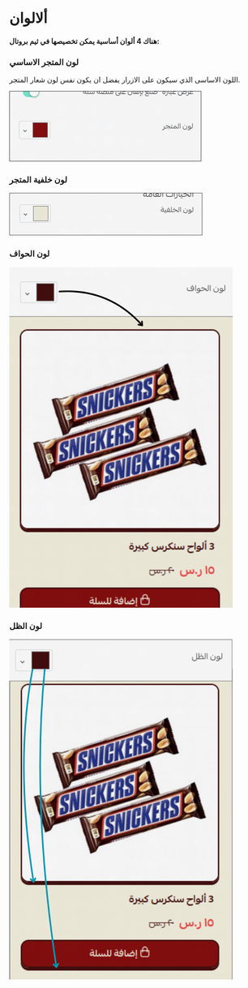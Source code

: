 
# ألالوان

#### هناك 4 ألوان أساسية يمكن تخصيصها في ثيم بروتال:

### **لون المتجر الاساسي**

اللون الاساسى الذي سيكون على الازرار يفضل ان يكون نفس لون شعار المتجر.

![prim-color](/img/theme-options/color/prim-color.png)



### **لون خلفية المتجر**

![bg-color](/img/theme-options/color/bg-color.png)


### **لون الحواف**

![border-color](/img/theme-options/color/border-design.png)


### **لون الظل**

![shadow-color](/img/theme-options/color/shadow-design.png)
